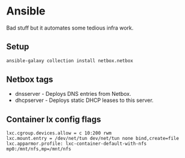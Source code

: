 # Ansible
Bad stuff but it automates some tedious infra work.

## Setup
```sh
ansible-galaxy collection install netbox.netbox
```

## Netbox tags
* dnsserver - Deploys DNS entries from Netbox.
* dhcpserver - Deploys static DHCP leases to this server.

## Container lx config flags
```
lxc.cgroup.devices.allow = c 10:200 rwm
lxc.mount.entry = /dev/net/tun dev/net/tun none bind,create=file
lxc.apparmor.profile: lxc-container-default-with-nfs
mp0:/mnt/nfs,mp=/mnt/nfs
```
